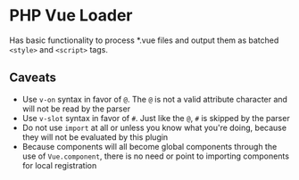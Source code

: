 # PHP Vue Loader

Has basic functionality to process *.vue files and output them as batched `<style>` and `<script>` tags.

## Caveats
 - Use `v-on` syntax in favor of `@`. The `@` is not a valid attribute character and will not be read by the parser
 - Use `v-slot` syntax in favor of `#`. Just like the `@`, `#` is skipped by the parser
 - Do not use `import` at all or unless you know what you're doing, because they will not be evaluated by this plugin
 - Because components will all become global components through the use of `Vue.component`, there is no need or point to importing components for local registration